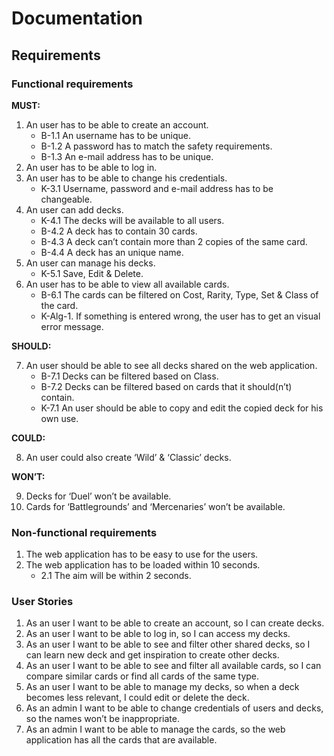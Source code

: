 # Documentation
## Requirements
### Functional requirements

**MUST:**
1.  An user has to be able to create an account.
    - B-1.1	An username has to be unique.
    - B-1.2	A password has to match the safety requirements.
    - B-1.3	An e-mail address has to be unique.
2.  An user has to be able to log in.
3.  An user has to be able to change his credentials.
    - K-3.1	Username, password and e-mail address has to be changeable.
4.  An user can add decks.
    - K-4.1	The decks will be available to all users.
    - B-4.2	A deck has to contain 30 cards.
    - B-4.3	A deck can’t contain more than 2 copies of the same card.
    - B-4.4	A deck has an unique name.
5.  An user can manage his decks.
    - K-5.1	Save, Edit & Delete.
6.  An user has to be able to view all available cards.
    - B-6.1	The cards can be filtered on Cost, Rarity, Type, Set & Class of the card.
    - K-Alg-1.	If something is entered wrong, the user has to get an visual error message.

**SHOULD:**

7.  An user should be able to see all decks shared on the web application.
    - B-7.1	Decks can be filtered based on Class.
    - B-7.2	Decks can be filtered based on cards that it should(n’t) contain.
    - K-7.1	An user should be able to copy and edit the copied deck for his own use.

**COULD:**

8.  An user could also create ‘Wild’ & ‘Classic’ decks. 

**WON’T:**

9.	 Decks for ‘Duel’ won’t be available.
10. Cards for ‘Battlegrounds’ and ‘Mercenaries’ won’t be available.

### Non-functional requirements
1. The web application has to be easy to use for the users.
2. The web application has to be loaded within 10 seconds.
   - 2.1 The aim will be within 2 seconds.
### User Stories 
1.	As an user I want to be able to create an account, so I can create decks.
2.	As an user I want to be able to log in, so I can access my decks.
3.	As an user I want to be able to see and filter other shared decks, so I can learn new deck and get inspiration to create other decks.
4.	As an user I want to be able to see and filter all available cards, so I can compare similar cards or find all cards of the same type.
5.	As an user I want to be able to manage my decks, so when a deck becomes less relevant, I could edit or delete the deck.
6.	As an admin I want to be able to change credentials of users and decks, so the names won’t be inappropriate.
7.	As an admin I want to be able to manage the cards, so the web application has all the cards that are available.
